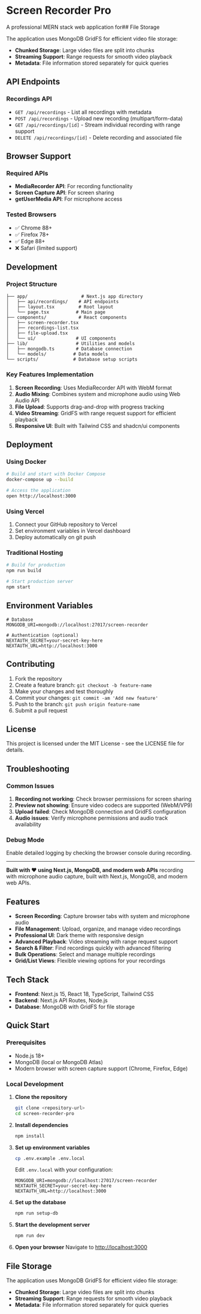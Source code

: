 # Screen Recorder Pro

A professional MERN stack web application for## File Storage

The application uses MongoDB GridFS for efficient video file storage:

- **Chunked Storage**: Large video files are split into chunks
- **Streaming Support**: Range requests for smooth video playback
- **Metadata**: File information stored separately for quick queries

## API Endpoints

### Recordings API

- `GET /api/recordings` - List all recordings with metadata
- `POST /api/recordings` - Upload new recording (multipart/form-data)
- `GET /api/recordings/[id]` - Stream individual recording with range support
- `DELETE /api/recordings/[id]` - Delete recording and associated file

## Browser Support

### Required APIs

- **MediaRecorder API**: For recording functionality
- **Screen Capture API**: For screen sharing
- **getUserMedia API**: For microphone access

### Tested Browsers

- ✅ Chrome 88+
- ✅ Firefox 78+
- ✅ Edge 88+
- ❌ Safari (limited support)

## Development

### Project Structure

```
├── app/                    # Next.js app directory
│   ├── api/recordings/    # API endpoints
│   ├── layout.tsx         # Root layout
│   └── page.tsx          # Main page
├── components/            # React components
│   ├── screen-recorder.tsx
│   ├── recordings-list.tsx
│   ├── file-upload.tsx
│   └── ui/               # UI components
├── lib/                  # Utilities and models
│   ├── mongodb.ts        # Database connection
│   └── models/          # Data models
└── scripts/             # Database setup scripts
```

### Key Features Implementation

1. **Screen Recording**: Uses MediaRecorder API with WebM format
2. **Audio Mixing**: Combines system and microphone audio using Web Audio API
3. **File Upload**: Supports drag-and-drop with progress tracking
4. **Video Streaming**: GridFS with range request support for efficient playback
5. **Responsive UI**: Built with Tailwind CSS and shadcn/ui components

## Deployment

### Using Docker

```bash
# Build and start with Docker Compose
docker-compose up --build

# Access the application
open http://localhost:3000
```

### Using Vercel

1. Connect your GitHub repository to Vercel
2. Set environment variables in Vercel dashboard
3. Deploy automatically on git push

### Traditional Hosting

```bash
# Build for production
npm run build

# Start production server
npm start
```

## Environment Variables

```env
# Database
MONGODB_URI=mongodb://localhost:27017/screen-recorder

# Authentication (optional)
NEXTAUTH_SECRET=your-secret-key-here
NEXTAUTH_URL=http://localhost:3000
```

## Contributing

1. Fork the repository
2. Create a feature branch: `git checkout -b feature-name`
3. Make your changes and test thoroughly
4. Commit your changes: `git commit -am 'Add new feature'`
5. Push to the branch: `git push origin feature-name`
6. Submit a pull request

## License

This project is licensed under the MIT License - see the LICENSE file for details.

## Troubleshooting

### Common Issues

1. **Recording not working**: Check browser permissions for screen sharing
2. **Preview not showing**: Ensure video codecs are supported (WebM/VP9)
3. **Upload failed**: Check MongoDB connection and GridFS configuration
4. **Audio issues**: Verify microphone permissions and audio track availability

### Debug Mode

Enable detailed logging by checking the browser console during recording.

---

**Built with ❤️ using Next.js, MongoDB, and modern web APIs** recording with microphone audio capture, built with Next.js, MongoDB, and modern web APIs.

## Features

- **Screen Recording**: Capture browser tabs with system and microphone audio
- **File Management**: Upload, organize, and manage video recordings
- **Professional UI**: Dark theme with responsive design
- **Advanced Playback**: Video streaming with range request support
- **Search & Filter**: Find recordings quickly with advanced filtering
- **Bulk Operations**: Select and manage multiple recordings
- **Grid/List Views**: Flexible viewing options for your recordings

## Tech Stack

- **Frontend**: Next.js 15, React 18, TypeScript, Tailwind CSS
- **Backend**: Next.js API Routes, Node.js
- **Database**: MongoDB with GridFS for file storage

## Quick Start

### Prerequisites

- Node.js 18+
- MongoDB (local or MongoDB Atlas)
- Modern browser with screen capture support (Chrome, Firefox, Edge)

### Local Development

1. **Clone the repository**

   ```bash
   git clone <repository-url>
   cd screen-recorder-pro
   ```

2. **Install dependencies**

   ```bash
   npm install
   ```

3. **Set up environment variables**

   ```bash
   cp .env.example .env.local
   ```

   Edit `.env.local` with your configuration:

   ```env
   MONGODB_URI=mongodb://localhost:27017/screen-recorder
   NEXTAUTH_SECRET=your-secret-key-here
   NEXTAUTH_URL=http://localhost:3000
   ```

4. **Set up the database**

   ```bash
   npm run setup-db
   ```

5. **Start the development server**

   ```bash
   npm run dev
   ```

6. **Open your browser**
   Navigate to [http://localhost:3000](http://localhost:3000)

## File Storage

The application uses MongoDB GridFS for efficient video file storage:

- **Chunked Storage**: Large video files are split into chunks
- **Streaming Support**: Range requests for smooth video playback
- **Metadata**: File information stored separately for quick queries
